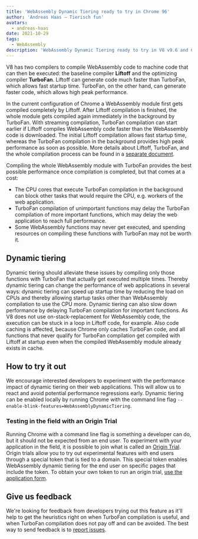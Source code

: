 ```yaml
---
title: 'WebAssembly Dynamic Tiering ready to try in Chrome 96'
author: 'Andreas Haas — Tierisch fun'
avatars:
  - andreas-haas
date: 2021-10-29
tags:
  - WebAssembly
description: 'WebAssembly Dynamic Tiering ready to try in V8 v9.6 and Chrome 96, either through a commandline flag, or through an origin trial'
---
```


V8 has two compilers to compile WebAssembly code to machine code that can then be executed: the baseline compiler __Liftoff__ and the optimizing compiler __TurboFan__. Liftoff can generate code much faster than TurboFan, which allows fast startup time. TurboFan, on the other hand, can generate faster code, which allows high peak performance.

In the current configuration of Chrome a WebAssembly module first gets compiled completely by Liftoff. After Liftoff compilation is finished, the whole module gets compiled again immediately in the background by TurboFan. With streaming compilation, TurboFan compilation can start earlier if Liftoff compiles WebAssembly code faster than the WebAssembly code is downloaded. The initial Liftoff compilation allows fast startup time, whereas the TurboFan compilation in the background provides high peak performance as soon as possible. More details about Liftoff, TurboFan, and the whole compilation process can be found in a [separate document](https://v8.dev/docs/wasm-compilation-pipeline).

Compiling the whole WebAssembly module with TurboFan provides the best possible performance once compilation is completed, but that comes at a cost:

- The CPU cores that execute TurboFan compilation in the background can block other tasks that would require the CPU, e.g. workers of the web application.
- TurboFan compilation of unimportant functions may delay the TurboFan compilation of more important functions, which may delay the web application to reach full performance.
- Some WebAssembly functions may never get executed, and spending resources on compiling these functions with TurboFan may not be worth it.

## Dynamic tiering

Dynamic tiering should alleviate these issues by compiling only those functions with TurboFan that actually get executed multiple times. Thereby dynamic tiering can change the performance of web applications in several ways: dynamic tiering can speed up startup time by reducing the load on CPUs and thereby allowing startup tasks other than WebAssembly compilation to use the CPU more. Dynamic tiering can also slow down performance by delaying TurboFan compilation for important functions. As V8 does not use on-stack-replacement for WebAssembly code, the execution can be stuck in a loop in Liftoff code, for example. Also code caching is affected, because Chrome only caches TurboFan code, and all functions that never qualify for TurboFan compilation get compiled with Liftoff at startup even when the compiled WebAssembly module already exists in cache.

## How to try it out

We encourage interested developers to experiment with the performance impact of dynamic tiering on their web applications. This will allow us to react and avoid potential performance regressions early. Dynamic tiering can be enabled locally by running Chrome with the command line flag `--enable-blink-features=WebAssemblyDynamicTiering`.

### Testing in the field with an Origin Trial

Running Chrome with a command line flag is something a developer can do, but it should not be expected from an end user. To experiment with your application in the field, it is possible to join what is called an [Origin Trial](https://github.com/GoogleChrome/OriginTrials/blob/gh-pages/developer-guide.md). Origin trials allow you to try out experimental features with end users through a special token that is tied to a domain. This special token enables WebAssembly dynamic tiering for the end user on specific pages that include the token. To obtain your own token to run an origin trial, [use the application form](https://developer.chrome.com/origintrials/#/view_trial/3716595592487501825).

## Give us feedback

We're looking for feedback from developers trying out this feature as it'll help to get the heuristics right on when TurboFan compilation is useful, and when TurboFan compilation does not pay off and can be avoided. The best way to send feedback is to [report issues](https://bugs.chromium.org/p/chromium/issues/detail?id=1260322).
